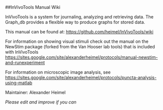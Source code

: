 ##InVivoTools Manual Wiki

InVivoTools is a system for journaling, analyzing and retrieving data. The Graph_db provides a flexible way to produce graphs for stored data. 

This manual can be found at: <https://github.com/heimel/InVivoTools/wiki>

For information on showing visual stimuli check out the manual on the NewStim package (forked from the Van Hooser lab tools) that is included with InVivoTools <https://sites.google.com/site/alexanderheimel/protocols/manual-newstim-and-runexperiment>

For information on microscopic image analysis, see <https://sites.google.com/site/alexanderheimel/protocols/puncta-analysis-using-matlab>

Maintainer: Alexander Heimel

*Please edit and improve if you can*
